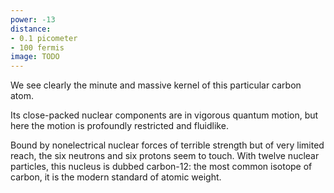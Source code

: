 ```yaml
---
power: -13
distance:
- 0.1 picometer
- 100 fermis
image: TODO
---
```

We see clearly the minute and massive kernel of this particular carbon atom.

Its close-packed nuclear components are in vigorous quantum motion, but here the motion is profoundly restricted and fluidlike. 

Bound by nonelectrical nuclear forces of terrible strength but of very limited reach, the six neutrons and six protons seem to touch. With twelve nuclear particles, this nucleus is dubbed carbon-12: the most common isotope of carbon, it is the modern standard of atomic weight.
